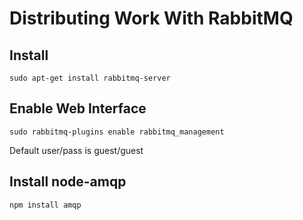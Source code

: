 # Distributing Work With RabbitMQ

## Install
    sudo apt-get install rabbitmq-server

## Enable Web Interface
    sudo rabbitmq-plugins enable rabbitmq_management

Default user/pass is guest/guest

## Install node-amqp
    npm install amqp
